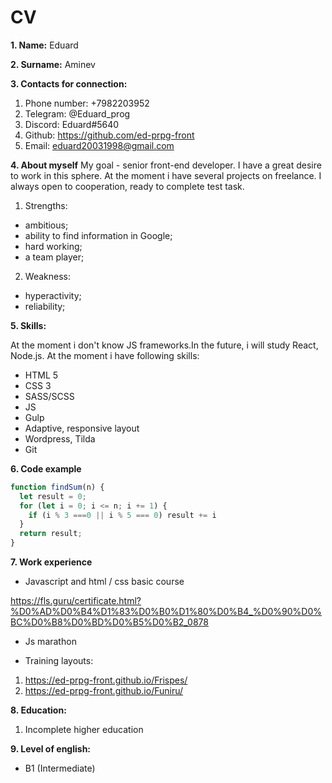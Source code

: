 # CV
**1. Name:** Eduard

**2. Surname:** Aminev

**3. Contacts for connection:**

   1. Phone number: +7982203952
   2. Telegram: @Eduard_prog
   3. Discord:  Eduard#5640
   4. Github: https://github.com/ed-prpg-front
   5. Email: eduard20031998@gmail.com

**4. About myself**
My goal - senior front-end developer. I have a great desire to work in this sphere. At the moment i have several projects on freelance. I always open to cooperation, ready to complete test task.
   1. Strengths:
   - ambitious;
   - ability to find information in Google;
   - hard working;
   - a team player;
   2. Weakness:
   - hyperactivity;
   - reliability;

**5. Skills:**

At the moment i don't know JS frameworks.In the future, i will study React, Node.js.
At the moment i have following skills:
- HTML 5
- CSS 3
- SASS/SCSS
- JS
- Gulp
- Adaptive, responsive layout
- Wordpress, Tilda
- Git 

**6. Code example**
```Javascript
function findSum(n) {
  let result = 0;
  for (let i = 0; i <= n; i += 1) {
    if (i % 3 ===0 || i % 5 === 0) result += i
  }
  return result;
}
```
**7. Work experience**

- Javascript and html / css basic course

https://fls.guru/certificate.html?%D0%AD%D0%B4%D1%83%D0%B0%D1%80%D0%B4_%D0%90%D0%BC%D0%B8%D0%BD%D0%B5%D0%B2_0878

- Js marathon 

- Training layouts:
1. https://ed-prpg-front.github.io/Frispes/
2. https://ed-prpg-front.github.io/Funiru/

**8. Education:**
1. Incomplete higher education

**9. Level of english:**
- B1 (Intermediate)